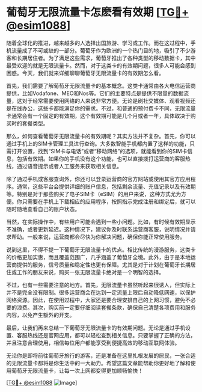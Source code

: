 # 葡萄牙无限流量卡怎麽看有效期 [[TG💪+ @esim1088](https://t.me/s/esim1088)]

随着全球化的推进，越来越多的人选择出国旅游、学习或工作。而在这过程中，手机流量成了不可或缺的一部分。葡萄牙作为欧洲的一个热门目的地，吸引了不少游客和长期居住者。为了满足这些需求，葡萄牙推出了各种类型的移动数据卡，其中最受欢迎的就是无限流量卡。然而，对于这类卡的有效期问题，很多人可能会感到困惑。今天，我们就来详细聊聊葡萄牙无限流量卡的有效期怎么看。

首先，我们需要了解葡萄牙无限流量卡的基本概念。这类卡通常由各大电信运营商提供，比如Vodafone、MEO和Nos等。它们的主要特点是提供不限量的数据流量，这对于经常需要使用网络的人来说非常方便。无论是刷社交媒体、观看视频还是在线办公，这些卡都能满足你的需求。不过，和普通的预付费卡不同，无限流量卡通常会有一个固定的有效期，这个有效期可能是几个月或者一年，具体取决于购买时的套餐类型。

那么，如何查看葡萄牙无限流量卡的有效期呢？其实方法并不复杂。首先，你可以通过手机上的SIM卡管理工具进行查询。大多数智能手机都内置了这样的功能，只需打开设置，找到“SIM卡与电话”或者“移动网络”的选项，就能看到你的SIM卡信息，包括有效期。如果你的手机没有这个功能，也可以直接拨打运营商的客服热线，通过语音提示或者人工服务来获取相关信息。

除了通过手机或客服查询外，你还可以登录运营商的官方网站或使用其官方应用程序。通常，这些平台会提供详细的账户信息，包括剩余流量、充值记录以及有效期等。特别是对于那些购买了电子SIM卡（eSIM）的用户来说，这种方式尤为方便。你只需要在手机上下载相应的应用程序，按照指示完成注册和绑定后，就可以随时随地查看自己的账户状态。

当然，在实际操作中，有些用户可能会遇到一些小问题。比如，有时候有效期显示不准确，或者更新延迟。这种情况下，建议你及时联系运营商客服，说明情况并请求帮助。一般来说，运营商都会尽快为你解决问题，确保你能正常使用服务。

说到这里，不得不提一下葡萄牙无限流量卡的优点。相比传统的漫游服务，这类卡的价格更加实惠，而且覆盖范围广，几乎涵盖了葡萄牙全境。此外，由于是本地运营商提供的服务，信号质量和稳定性也更有保障。尤其是对于计划在葡萄牙长期居住或工作的朋友来说，购买一张无限流量卡绝对是一个明智的选择。

不过，也有一些需要注意的地方。首先，无限流量卡虽然听起来很诱人，但实际上并不是完全没有限制。很多运营商会在达到一定流量上限后自动降低网速，以保护网络资源。因此，在使用过程中，大家还是要合理安排自己的上网习惯，避免不必要的浪费。其次，购买前一定要仔细阅读套餐条款，确保自己清楚各项费用和服务内容，以免产生额外的开支。

最后，让我们再来总结一下葡萄牙无限流量卡的有效期问题。无论是通过手机设置、客服热线还是官网应用，都可以轻松查到相关信息。只要掌握了正确的方法，并且注意合理使用，相信每位用户都能享受到便捷高效的移动互联网体验。

无论你是即将前往葡萄牙旅行的游客，还是准备在这里扎根发展的居民，一张合适的无限流量卡都将是你生活中的一大助力。希望这篇文章能帮助你更好地了解和使用葡萄牙无限流量卡，让每一次上网都变得更加顺畅愉快！

[[TG💪+ @esim1088](https://t.me/s/esim1088) ![Image](https://i.postimg.cc/4NQfJmqS/Snipaste-2025-05-13-00-14-12.png)]